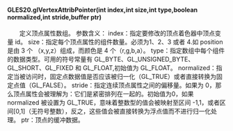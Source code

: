 
#### GLES20.glVertexAttribPointer(int index,int size,int type,boolean normalized,int stride,buffer ptr)
　　定义顶点属性数组。
参数含义：
index：指定要修改的顶点着色器中顶点变量 id。
size：指定每个顶点属性的组件数量。必须为1、2、3 或者 4.如 position 是由 3 个 （x,y,z）组成，而颜色是 4 个（r,g,b,a）。
type：指定数组中每个组件的数据类型。可用的符号常量有 GL_BYTE、GL_UNSIGNED_BYTE、GL_SHORT、GL_FIXED 和 GL_FLOAT,初始值为 GL_FLOAT。
normalized：指定当被访问时，固定点数据值是否应该被归一化（GL_TRUE）或者直接转换为固定点值（GL_FALSE）。
stride：指定连续顶点属性之间的偏移量。如果为 0，那么顶点属性会被理解为：它们是紧密排列在一起的。初始值为0，如果 normalized 被设置为 GL_TRUE，意味着整数型的值会被映射至区间 -1,1，或者区间[0,1]（无符号整数），反之，这些值会被直接转换为浮点值而不进行归一化处理。
ptr：顶点的缓冲数据。
